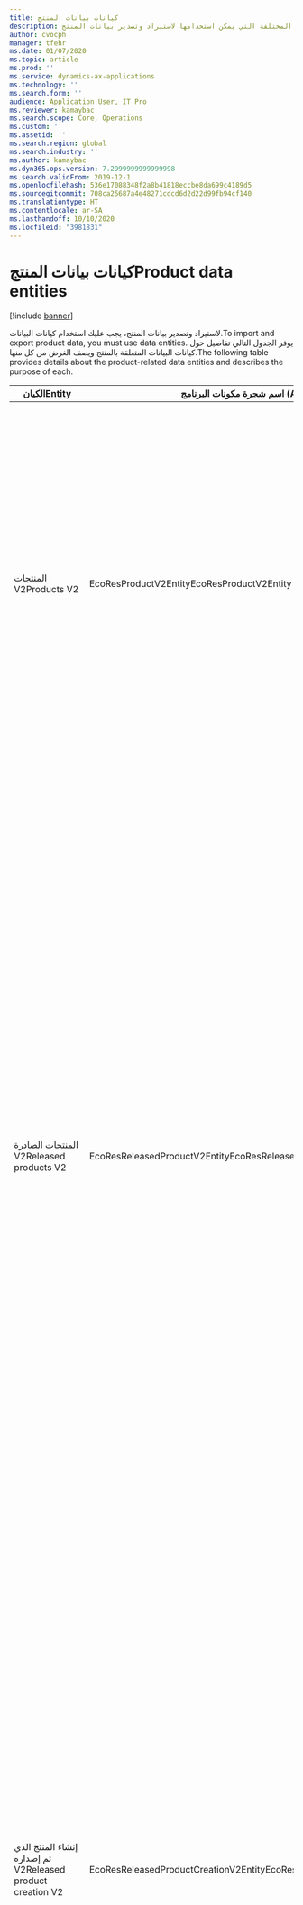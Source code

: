 ```yaml
---
title: كيانات بيانات المنتج
description: يوفر هذا الموضوع معلومات حول الكيانات المختلفة التي يمكن استخدامها لاستيراد وتصدير بيانات المنتج.
author: cvocph
manager: tfehr
ms.date: 01/07/2020
ms.topic: article
ms.prod: ''
ms.service: dynamics-ax-applications
ms.technology: ''
ms.search.form: ''
audience: Application User, IT Pro
ms.reviewer: kamaybac
ms.search.scope: Core, Operations
ms.custom: ''
ms.assetid: ''
ms.search.region: global
ms.search.industry: ''
ms.author: kamaybac
ms.dyn365.ops.version: 7.2999999999999998
ms.search.validFrom: 2019-12-1
ms.openlocfilehash: 536e17088348f2a8b41818eccbe8da699c4189d5
ms.sourcegitcommit: 708ca25687a4e48271cdcd6d2d22d99fb94cf140
ms.translationtype: HT
ms.contentlocale: ar-SA
ms.lasthandoff: 10/10/2020
ms.locfileid: "3981831"
---
```

# <a name="product-data-entities"></a><span data-ttu-id="8c0e7-103">كيانات بيانات المنتج</span><span class="sxs-lookup"><span data-stu-id="8c0e7-103">Product data entities</span></span>

[!include [banner](../includes/banner.md)]

<span data-ttu-id="8c0e7-104">لاستيراد وتصدير بيانات المنتج، يجب عليك استخدام كيانات البيانات.</span><span class="sxs-lookup"><span data-stu-id="8c0e7-104">To import and export product data, you must use data entities.</span></span> <span data-ttu-id="8c0e7-105">يوفر الجدول التالي تفاصيل حول كيانات البيانات المتعلقة بالمنتج ويصف الغرض من كل منها.</span><span class="sxs-lookup"><span data-stu-id="8c0e7-105">The following table provides details about the product-related data entities and describes the purpose of each.</span></span>

| <span data-ttu-id="8c0e7-106">الكيان</span><span class="sxs-lookup"><span data-stu-id="8c0e7-106">Entity</span></span> | <span data-ttu-id="8c0e7-107">اسم شجرة مكونات البرنامج (AOT) (النوع)</span><span class="sxs-lookup"><span data-stu-id="8c0e7-107">Application Object Tree (AOT) name (type)</span></span> | <span data-ttu-id="8c0e7-108">الملاحظات</span><span class="sxs-lookup"><span data-stu-id="8c0e7-108">Notes</span></span> |
|--------|-------------------------------------------|-------|
| <span data-ttu-id="8c0e7-109">المنتجات V2</span><span class="sxs-lookup"><span data-stu-id="8c0e7-109">Products V2</span></span> | <span data-ttu-id="8c0e7-110">EcoResProductV2Entity</span><span class="sxs-lookup"><span data-stu-id="8c0e7-110">EcoResProductV2Entity</span></span> | <span data-ttu-id="8c0e7-111">ويُستخدم هذا الكيان لاستيراد وتصدير المنتجات المتميزة والمنتجات الرئيسية.</span><span class="sxs-lookup"><span data-stu-id="8c0e7-111">This entity is used to import and export shared products-distinct products and product masters.</span></span> <span data-ttu-id="8c0e7-112">إنها تسمح للحصول على التحديثات.</span><span class="sxs-lookup"><span data-stu-id="8c0e7-112">It allows for updates.</span></span> <span data-ttu-id="8c0e7-113">لا يدعم عمليات SQL المستندة إلى مجموعة.</span><span class="sxs-lookup"><span data-stu-id="8c0e7-113">It doesn't support set-based SQL operations.</span></span> <span data-ttu-id="8c0e7-114">يتم تمكينه لبروتوكول البيانات المفتوحة (OData).</span><span class="sxs-lookup"><span data-stu-id="8c0e7-114">It's enabled for Open Data Protocol (OData).</span></span> |
| <span data-ttu-id="8c0e7-115">المنتجات الصادرة V2</span><span class="sxs-lookup"><span data-stu-id="8c0e7-115">Released products V2</span></span> | <span data-ttu-id="8c0e7-116">EcoResReleasedProductV2Entity</span><span class="sxs-lookup"><span data-stu-id="8c0e7-116">EcoResReleasedProductV2Entity</span></span> | <span data-ttu-id="8c0e7-117">ويُستخدم هذا الكيان لاستيراد وتصدير المنتجات الصادرة‬، المنتجات المتميزة والمنتجات الرئيسية.</span><span class="sxs-lookup"><span data-stu-id="8c0e7-117">This entity is used to import and export released products-distinct products and product masters.</span></span> <span data-ttu-id="8c0e7-118">إنها تسمح للحصول على التحديثات.</span><span class="sxs-lookup"><span data-stu-id="8c0e7-118">It allows for updates.</span></span> <span data-ttu-id="8c0e7-119">يتطلب أن يتم إنشاء المنتج المشترك بالفعل.</span><span class="sxs-lookup"><span data-stu-id="8c0e7-119">It requires that the shared product already be created.</span></span> <span data-ttu-id="8c0e7-120">عند استيراد منتج جديد تم إصداره، يحدث إصدار للمنتج المشترك.</span><span class="sxs-lookup"><span data-stu-id="8c0e7-120">When a new released product is imported, a release of the shared product occurs.</span></span> <span data-ttu-id="8c0e7-121">وهناك أيضا كيانات منفصلة يمكن استخدامها لاستيراد وتصدير المنتجات الرئيسية التي تم إصدارها وإصدار متغيرات مميزه.</span><span class="sxs-lookup"><span data-stu-id="8c0e7-121">There are also separate entities that can be used to import and export released product masters and released distinct variants.</span></span> <span data-ttu-id="8c0e7-122">لا يعتمد هذا الكيان عمليات SQL المستندة إلى مجموعة أو عمليات الحذف.</span><span class="sxs-lookup"><span data-stu-id="8c0e7-122">This entity doesn't support set-based SQL operations or delete operations.</span></span> <span data-ttu-id="8c0e7-123">تم تمكينه ل OData.</span><span class="sxs-lookup"><span data-stu-id="8c0e7-123">It's enabled for OData.</span></span> |
| <span data-ttu-id="8c0e7-124">إنشاء المنتج الذي تم إصداره V2</span><span class="sxs-lookup"><span data-stu-id="8c0e7-124">Released product creation V2</span></span> | <span data-ttu-id="8c0e7-125">EcoResReleasedProductCreationV2Entity</span><span class="sxs-lookup"><span data-stu-id="8c0e7-125">EcoResReleasedProductCreationV2Entity</span></span> | <span data-ttu-id="8c0e7-126">يتم استخدام هذا الكيان لاستيراد المنتجات المشتركة والمنتجات التي تم إصدارها في خطوه واحدة.</span><span class="sxs-lookup"><span data-stu-id="8c0e7-126">This entity is used to import shared products and released products in one step.</span></span> <span data-ttu-id="8c0e7-127">على الرغم من أنه يدعم الصادرات، إلا أن هذا الاستخدام غير مستحسن، لأن الغرض من الكيان هو إنشاء المنتج.</span><span class="sxs-lookup"><span data-stu-id="8c0e7-127">Although it supports exports, that use isn't recommended, because the purpose of the entity is product creation.</span></span> <span data-ttu-id="8c0e7-128">لا يدعم التحديثات.</span><span class="sxs-lookup"><span data-stu-id="8c0e7-128">It doesn't support updates.</span></span> <span data-ttu-id="8c0e7-129">يدعم مجموعة محدودة من الحقول (الحقول المتوفرة في مربع حوار إنشاء المنتج).</span><span class="sxs-lookup"><span data-stu-id="8c0e7-129">It supports a limited set of fields (fields that are available in the product creation dialog box).</span></span> <span data-ttu-id="8c0e7-130">لا يدعم عمليات SQL المستندة إلى مجموعة.</span><span class="sxs-lookup"><span data-stu-id="8c0e7-130">It doesn't support set-based SQL operations.</span></span> <span data-ttu-id="8c0e7-131">لا يتم كشفها من خلال OData.</span><span class="sxs-lookup"><span data-stu-id="8c0e7-131">It isn't exposed through OData.</span></span> |
| <span data-ttu-id="8c0e7-132">متغيرات المنتجات</span><span class="sxs-lookup"><span data-stu-id="8c0e7-132">Product variants</span></span> | <span data-ttu-id="8c0e7-133">EcoResProductVariantEntity</span><span class="sxs-lookup"><span data-stu-id="8c0e7-133">EcoResProductVariantEntity</span></span> | <span data-ttu-id="8c0e7-134">يتم استخدام هذا الكيان لاستيراد وتصدير متغيرات المنتجات المشتركة.</span><span class="sxs-lookup"><span data-stu-id="8c0e7-134">This entity is used to import and export shared product variants.</span></span> <span data-ttu-id="8c0e7-135">إنها تسمح للحصول على التحديثات.</span><span class="sxs-lookup"><span data-stu-id="8c0e7-135">It allows for updates.</span></span> <span data-ttu-id="8c0e7-136">وهو يتطلب إنشاء قيم الابعاد الفعلية.</span><span class="sxs-lookup"><span data-stu-id="8c0e7-136">It requires that dimension values already be created.</span></span> <span data-ttu-id="8c0e7-137">مفتاح التكامل هو المنتج الرئيسي بالإضافة إلى أبعاد المنتج</span><span class="sxs-lookup"><span data-stu-id="8c0e7-137">The integration key is the product master plus product dimensions.</span></span> <span data-ttu-id="8c0e7-138">لا يدعم هذا الكيان عمليات SQL المستندة إلى مجموعة.</span><span class="sxs-lookup"><span data-stu-id="8c0e7-138">This entity doesn't support set-based SQL operations.</span></span> <span data-ttu-id="8c0e7-139">تم تمكينه ل OData.</span><span class="sxs-lookup"><span data-stu-id="8c0e7-139">It's enabled for OData.</span></span> <span data-ttu-id="8c0e7-140">وهو يدعم عمليات الحذف.</span><span class="sxs-lookup"><span data-stu-id="8c0e7-140">It supports delete operations.</span></span> <span data-ttu-id="8c0e7-141">لا يمكن تمديده من خلال إضافة أبعاد المنتج الجديد.</span><span class="sxs-lookup"><span data-stu-id="8c0e7-141">It can't be extended through the addition of new product dimensions.</span></span> |
| <span data-ttu-id="8c0e7-142">متغيرات المنتجات حسب تعريف رقم المنتج</span><span class="sxs-lookup"><span data-stu-id="8c0e7-142">Product variants by product number identification</span></span> | <span data-ttu-id="8c0e7-143">EcoResProductNumberIdentifiedProductVariantEntity</span><span class="sxs-lookup"><span data-stu-id="8c0e7-143">EcoResProductNumberIdentifiedProductVariantEntity</span></span> | <span data-ttu-id="8c0e7-144">يتم استخدام هذا الكيان لاستيراد وتصدير متغيرات المنتجات المشتركة.</span><span class="sxs-lookup"><span data-stu-id="8c0e7-144">This entity is used to import and export shared product variants.</span></span> <span data-ttu-id="8c0e7-145">إنها تسمح للحصول على التحديثات.</span><span class="sxs-lookup"><span data-stu-id="8c0e7-145">It allows for updates.</span></span> <span data-ttu-id="8c0e7-146">وهو يتطلب إنشاء قيم الابعاد الفعلية.</span><span class="sxs-lookup"><span data-stu-id="8c0e7-146">It requires that dimension values already be created.</span></span> <span data-ttu-id="8c0e7-147">مفتاح التكامل هو رقم المنتج (في حين أن مفتاح التكامل لكيان **متغيرات المنتج** هو المنتج الرئيسي بالإضافة إلى أبعاد المنتج).</span><span class="sxs-lookup"><span data-stu-id="8c0e7-147">The integration key is the product number (whereas the integration key for the **Product variants** entity is the product master plus product dimensions).</span></span> |
| <span data-ttu-id="8c0e7-148">متغيرات المنتج الذي تم إصداره</span><span class="sxs-lookup"><span data-stu-id="8c0e7-148">Released product variants</span></span> | <span data-ttu-id="8c0e7-149">EcoResReleasedProductVariantEntity</span><span class="sxs-lookup"><span data-stu-id="8c0e7-149">EcoResReleasedProductVariantEntity</span></span> | <span data-ttu-id="8c0e7-150">يتم استخدام هذا الكيان لاستيراد وتصدير متغيرات المنتجات التي تم إصدارها.</span><span class="sxs-lookup"><span data-stu-id="8c0e7-150">This entity is used to import and export released product variants.</span></span> <span data-ttu-id="8c0e7-151">إنها تسمح للحصول على التحديثات.</span><span class="sxs-lookup"><span data-stu-id="8c0e7-151">It allows for updates.</span></span> <span data-ttu-id="8c0e7-152">يتطلب أن يتم إنشاء متغيرات المنتج المشتركة الفعلية.</span><span class="sxs-lookup"><span data-stu-id="8c0e7-152">It requires that shared product variants already be created.</span></span> <span data-ttu-id="8c0e7-153">عند استيراد متغير منتج جديد تم إصداره، يحدث إصدار متغير للمنتج المشترك.</span><span class="sxs-lookup"><span data-stu-id="8c0e7-153">When a new released product variant is imported, a release of the shared product variant occurs.</span></span> <span data-ttu-id="8c0e7-154">لا يدعم هذا الكيان عمليات SQL المستندة إلى مجموعة.</span><span class="sxs-lookup"><span data-stu-id="8c0e7-154">This entity doesn't support set-based SQL operations.</span></span> <span data-ttu-id="8c0e7-155">تم تمكينه ل OData.</span><span class="sxs-lookup"><span data-stu-id="8c0e7-155">It's enabled for OData.</span></span> <span data-ttu-id="8c0e7-156">على الرغم من أنه يدعم عمليات الحذف، إلا أن هذا الاستخدام يتسبب حاليًا في تلف البيانات نظرًا لوجود خطأ في النظام الأساسي الحالي.</span><span class="sxs-lookup"><span data-stu-id="8c0e7-156">Although it supports delete operations, that use currently causes data corruption because of a bug in the current platform.</span></span> <span data-ttu-id="8c0e7-157">لا يمكن تمديد هذا الكيان من خلال إضافة أبعاد جديدة للمنتج.</span><span class="sxs-lookup"><span data-stu-id="8c0e7-157">This entity can't be extended through the addition of new product dimensions.</span></span> |
| <span data-ttu-id="8c0e7-158">متغيرات المنتجات الصادرة حسب تعريف رقم المنتج</span><span class="sxs-lookup"><span data-stu-id="8c0e7-158">Released product variants by product number identification</span></span> | <span data-ttu-id="8c0e7-159">EcoResProductNumberIdentifiedReleasedProductVariantEntity</span><span class="sxs-lookup"><span data-stu-id="8c0e7-159">EcoResProductNumberIdentifiedReleasedProductVariantEntity</span></span> | <span data-ttu-id="8c0e7-160">يشبه هذا الكيان كيان **متغيرات المنتج الذي تم إصداره‬** ، ولكن مفتاح التكامل هو رقم المنتج بدلاً من المنتج الرئيسي بالإضافة إلى أبعاد المنتج.</span><span class="sxs-lookup"><span data-stu-id="8c0e7-160">This entity resembles the **Released product variants** entity, but the integration key is the product number instead of the product master plus product dimensions.</span></span> <span data-ttu-id="8c0e7-161">يمكن تمديده من خلال إضافة أبعاد المنتج الجديد.</span><span class="sxs-lookup"><span data-stu-id="8c0e7-161">It can be extended through the addition of new product dimensions.</span></span> |
| <span data-ttu-id="8c0e7-162">منتجات قابلة للبيع تم إصدارها</span><span class="sxs-lookup"><span data-stu-id="8c0e7-162">Sellable released products</span></span> | <span data-ttu-id="8c0e7-163">EcoResSellableReleasedProductEntity</span><span class="sxs-lookup"><span data-stu-id="8c0e7-163">EcoResSellableReleasedProductEntity</span></span> | <span data-ttu-id="8c0e7-164">يُستخدم هذا الكيان لتصدير المنتجات القابلة للبيع فقط.</span><span class="sxs-lookup"><span data-stu-id="8c0e7-164">This entity is used to export only sellable products.</span></span> <span data-ttu-id="8c0e7-165">المنتجات القابلة للبيع هي المنتجات التي تشتمل على المعلومات المطلوبة لكي يتم استخدامها في أمر المبيعات.</span><span class="sxs-lookup"><span data-stu-id="8c0e7-165">Sellable products are products that have the information that they require in order to be used in a sales order.</span></span> <span data-ttu-id="8c0e7-166">تنطبق القواعد نفسها عند التحقق من صحة منتج باستخدام وظيفة **التحقق من الصحة** في صفحة **المنتج الذي تم إصداره** .</span><span class="sxs-lookup"><span data-stu-id="8c0e7-166">The same rules apply when a product is validated by using the **Validate** function on the **Released products** page.</span></span> |
| <span data-ttu-id="8c0e7-167">المنتجات المميزة الصادرة‬ V2</span><span class="sxs-lookup"><span data-stu-id="8c0e7-167">Released Distinct products V2</span></span> | <span data-ttu-id="8c0e7-168">EcoResDistinctProductV2Entity</span><span class="sxs-lookup"><span data-stu-id="8c0e7-168">EcoResDistinctProductV2Entity</span></span> | <span data-ttu-id="8c0e7-169">يُستخدم هذا الكيان لتصدير المنتجات المميزة.</span><span class="sxs-lookup"><span data-stu-id="8c0e7-169">This entity is used to export distinct products.</span></span> <span data-ttu-id="8c0e7-170">يمكن أن تكون هذه المنتجات المميزة منتجات ومنتجات فرعية ومتغيرات منتجات.</span><span class="sxs-lookup"><span data-stu-id="8c0e7-170">Those distinct products can be products, subtype products, and product variants.</span></span> |
| <span data-ttu-id="8c0e7-171">أصول المنتجات التي تم إصدارها V2</span><span class="sxs-lookup"><span data-stu-id="8c0e7-171">Released products masters V2</span></span> | <span data-ttu-id="8c0e7-172">EcoResProductMasterV2Entity</span><span class="sxs-lookup"><span data-stu-id="8c0e7-172">EcoResProductMasterV2Entity</span></span> | <span data-ttu-id="8c0e7-173">يُستخدم هذا الكيان لاستيراد وتصدير أصول المنتجات.</span><span class="sxs-lookup"><span data-stu-id="8c0e7-173">This entity is used to import and export product masters.</span></span> <span data-ttu-id="8c0e7-174">لم يتم تمكينه لإدارة البيانات.</span><span class="sxs-lookup"><span data-stu-id="8c0e7-174">It isn't enabled for data management.</span></span> |
| <span data-ttu-id="8c0e7-175">الصنف - الرمز الشريطي</span><span class="sxs-lookup"><span data-stu-id="8c0e7-175">Item - bar code</span></span> | <span data-ttu-id="8c0e7-176">EcoResProductBarcodeEntity</span><span class="sxs-lookup"><span data-stu-id="8c0e7-176">EcoResProductBarcodeEntity</span></span> | <span data-ttu-id="8c0e7-177">يُستخدم هذا الكيان لتصدير المنتجات والأكواد الشريطية‬.</span><span class="sxs-lookup"><span data-stu-id="8c0e7-177">This entity is used to export products and bar codes.</span></span> |
| <span data-ttu-id="8c0e7-178">حالات دورة حياة المنتج</span><span class="sxs-lookup"><span data-stu-id="8c0e7-178">Product lifecycle states</span></span> | <span data-ttu-id="8c0e7-179">EcoResProductLifecycleSateEntity</span><span class="sxs-lookup"><span data-stu-id="8c0e7-179">EcoResProductLifecycleSateEntity</span></span> | <span data-ttu-id="8c0e7-180">يُستخدم هذا الكيان لاستيراد وتصدير حالات دورة حياة المنتج المختلفة التي يمكن تخصيصها لمنتج ما.</span><span class="sxs-lookup"><span data-stu-id="8c0e7-180">This entity is used to import and export the different product lifecycle states that can be assigned to a product.</span></span> |

> [!NOTE]
> <span data-ttu-id="8c0e7-181">يمكنك استخدام كيان بيانات **المنتجات التي تم إصدارها V2** لاستيراد المنتجات إلى النظام فقط إذا تم بالفعل إنشاء المنتج المشترك.</span><span class="sxs-lookup"><span data-stu-id="8c0e7-181">You can use the **Released Products V2** data entity to import products into the system only if the shared product has already been created.</span></span> <span data-ttu-id="8c0e7-182">وبخلاف ذلك، لاستيراد المنتجات إلى النظام، يجب عليك استخدام كيان بيانات **إنشاء المنتج** .</span><span class="sxs-lookup"><span data-stu-id="8c0e7-182">Otherwise, to import products into the system, you must use the **Product creation** data entity.</span></span>
